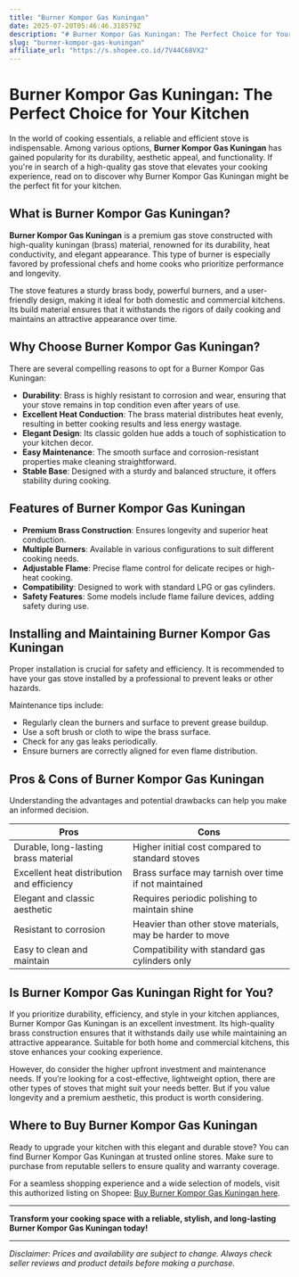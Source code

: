 ```yaml
---
title: "Burner Kompor Gas Kuningan"
date: 2025-07-20T05:46:46.318579Z
description: "# Burner Kompor Gas Kuningan: The Perfect Choice for Your Kitchen..."
slug: "burner-kompor-gas-kuningan"
affiliate_url: "https://s.shopee.co.id/7V44C68VX2"
---
```

# Burner Kompor Gas Kuningan: The Perfect Choice for Your Kitchen

In the world of cooking essentials, a reliable and efficient stove is indispensable. Among various options, **Burner Kompor Gas Kuningan** has gained popularity for its durability, aesthetic appeal, and functionality. If you're in search of a high-quality gas stove that elevates your cooking experience, read on to discover why Burner Kompor Gas Kuningan might be the perfect fit for your kitchen.

## What is Burner Kompor Gas Kuningan?

**Burner Kompor Gas Kuningan** is a premium gas stove constructed with high-quality kuningan (brass) material, renowned for its durability, heat conductivity, and elegant appearance. This type of burner is especially favored by professional chefs and home cooks who prioritize performance and longevity.

The stove features a sturdy brass body, powerful burners, and a user-friendly design, making it ideal for both domestic and commercial kitchens. Its build material ensures that it withstands the rigors of daily cooking and maintains an attractive appearance over time.

## Why Choose Burner Kompor Gas Kuningan?

There are several compelling reasons to opt for a Burner Kompor Gas Kuningan:

- **Durability**: Brass is highly resistant to corrosion and wear, ensuring that your stove remains in top condition even after years of use.
- **Excellent Heat Conduction**: The brass material distributes heat evenly, resulting in better cooking results and less energy wastage.
- **Elegant Design**: Its classic golden hue adds a touch of sophistication to your kitchen decor.
- **Easy Maintenance**: The smooth surface and corrosion-resistant properties make cleaning straightforward.
- **Stable Base**: Designed with a sturdy and balanced structure, it offers stability during cooking.

## Features of Burner Kompor Gas Kuningan

- **Premium Brass Construction**: Ensures longevity and superior heat conduction.
- **Multiple Burners**: Available in various configurations to suit different cooking needs.
- **Adjustable Flame**: Precise flame control for delicate recipes or high-heat cooking.
- **Compatibility**: Designed to work with standard LPG or gas cylinders.
- **Safety Features**: Some models include flame failure devices, adding safety during use.

## Installing and Maintaining Burner Kompor Gas Kuningan

Proper installation is crucial for safety and efficiency. It is recommended to have your gas stove installed by a professional to prevent leaks or other hazards.

Maintenance tips include:
- Regularly clean the burners and surface to prevent grease buildup.
- Use a soft brush or cloth to wipe the brass surface.
- Check for any gas leaks periodically.
- Ensure burners are correctly aligned for even flame distribution.

## Pros & Cons of Burner Kompor Gas Kuningan

Understanding the advantages and potential drawbacks can help you make an informed decision.

| **Pros** | **Cons** |
|------------|-----------|
| Durable, long-lasting brass material | Higher initial cost compared to standard stoves |
| Excellent heat distribution and efficiency | Brass surface may tarnish over time if not maintained |
| Elegant and classic aesthetic | Requires periodic polishing to maintain shine |
| Resistant to corrosion | Heavier than other stove materials, may be harder to move |
| Easy to clean and maintain | Compatibility with standard gas cylinders only |

## Is Burner Kompor Gas Kuningan Right for You?

If you prioritize durability, efficiency, and style in your kitchen appliances, Burner Kompor Gas Kuningan is an excellent investment. Its high-quality brass construction ensures that it withstands daily use while maintaining an attractive appearance. Suitable for both home and commercial kitchens, this stove enhances your cooking experience.

However, do consider the higher upfront investment and maintenance needs. If you’re looking for a cost-effective, lightweight option, there are other types of stoves that might suit your needs better. But if you value longevity and a premium aesthetic, this product is worth considering.

## Where to Buy Burner Kompor Gas Kuningan

Ready to upgrade your kitchen with this elegant and durable stove? You can find Burner Kompor Gas Kuningan at trusted online stores. Make sure to purchase from reputable sellers to ensure quality and warranty coverage.

For a seamless shopping experience and a wide selection of models, visit this authorized listing on Shopee: [Buy Burner Kompor Gas Kuningan here](https://s.shopee.co.id/7V44C68VX2).

---

**Transform your cooking space with a reliable, stylish, and long-lasting Burner Kompor Gas Kuningan today!**

---

*Disclaimer: Prices and availability are subject to change. Always check seller reviews and product details before making a purchase.*